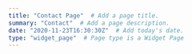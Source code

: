 ```yaml
---
title: "Contact Page"  # Add a page title.
summary: "Contact"  # Add a page description.
date: "2020-11-23T16:30:30Z"  # Add today's date.
type: "widget_page"  # Page type is a Widget Page
---
```

